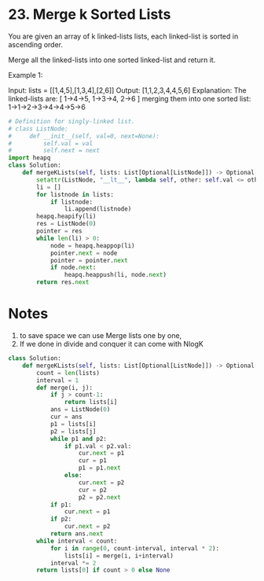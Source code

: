# 23. Merge k Sorted Lists
You are given an array of k linked-lists lists, each linked-list is sorted in ascending order.

Merge all the linked-lists into one sorted linked-list and return it.

 

Example 1:

Input: lists = [[1,4,5],[1,3,4],[2,6]]
Output: [1,1,2,3,4,4,5,6]
Explanation: The linked-lists are:
[
  1->4->5,
  1->3->4,
  2->6
]
merging them into one sorted list:
1->1->2->3->4->4->5->6


```python
# Definition for singly-linked list.
# class ListNode:
#     def __init__(self, val=0, next=None):
#         self.val = val
#         self.next = next
import heapq
class Solution:
    def mergeKLists(self, lists: List[Optional[ListNode]]) -> Optional[ListNode]:
        setattr(ListNode, "__lt__", lambda self, other: self.val <= other.val)
        li = []
        for listnode in lists:
            if listnode:
                li.append(listnode)
        heapq.heapify(li)
        res = ListNode(0)
        pointer = res
        while len(li) > 0:
            node = heapq.heappop(li)
            pointer.next = node
            pointer = pointer.next
            if node.next:
                heapq.heappush(li, node.next)
        return res.next
```

# Notes

1. to save space we can use Merge lists one by one,
2. If we done in divide and conquer it can come with NlogK


```python 
class Solution:
    def mergeKLists(self, lists: List[Optional[ListNode]]) -> Optional[ListNode]:
        count = len(lists)
        interval = 1
        def merge(i, j):
            if j > count-1:
                return lists[i]
            ans = ListNode(0)
            cur = ans
            p1 = lists[i]
            p2 = lists[j]
            while p1 and p2:
                if p1.val < p2.val:
                    cur.next = p1
                    cur = p1
                    p1 = p1.next
                else:
                    cur.next = p2
                    cur = p2
                    p2 = p2.next
            if p1:
                cur.next = p1
            if p2:
                cur.next = p2
            return ans.next
        while interval < count:
            for i in range(0, count-interval, interval * 2):
                lists[i] = merge(i, i+interval)
            interval *= 2
        return lists[0] if count > 0 else None
```
